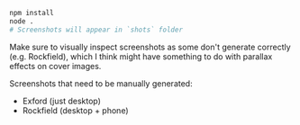 ```bash
npm install
node .
# Screenshots will appear in `shots` folder
```

Make sure to visually inspect screenshots as some don't generate correctly
(e.g. Rockfield), which I think might have something to do with parallax
effects on cover images.

Screenshots that need to be manually generated:
- Exford (just desktop)
- Rockfield (desktop + phone)
